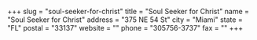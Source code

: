 +++
slug = "soul-seeker-for-christ"
title = "Soul Seeker for Christ"
name = "Soul Seeker for Christ"
address = "375 NE 54 St"
city = "Miami"
state = "FL"
postal = "33137"
website = ""
phone = "305756-3737"
fax = ""
+++
